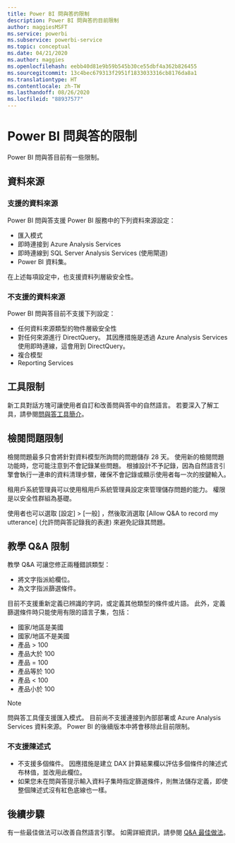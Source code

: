 ```yaml
---
title: Power BI 問與答的限制
description: Power BI 問與答的目前限制
author: maggiesMSFT
ms.service: powerbi
ms.subservice: powerbi-service
ms.topic: conceptual
ms.date: 04/21/2020
ms.author: maggies
ms.openlocfilehash: eebb40d81e9b59b545b30ce55dbf4a362b826455
ms.sourcegitcommit: 13c4bec679313f2951f1833033316cb8176da8a1
ms.translationtype: HT
ms.contentlocale: zh-TW
ms.lasthandoff: 08/26/2020
ms.locfileid: "88937577"
---
```

# <a name="limitations-of-power-bi-qa"></a>Power BI 問與答的限制

Power BI 問與答目前有一些限制。

## <a name="data-sources"></a>資料來源

### <a name="supported-data-sources"></a>支援的資料來源

Power BI 問與答支援 Power BI 服務中的下列資料來源設定：

- 匯入模式
- 即時連接到 Azure Analysis Services
- 即時連線到 SQL Server Analysis Services (使用閘道)
- Power BI 資料集。

在上述每項設定中，也支援資料列層級安全性。

### <a name="data-sources-not-supported"></a>不支援的資料來源

Power BI 問與答目前不支援下列設定：

- 任何資料來源類型的物件層級安全性
- 對任何來源進行 DirectQuery。 其因應措施是透過 Azure Analysis Services 使用即時連線，這會用到 DirectQuery。
- 複合模型
- Reporting Services 

## <a name="tooling-limitations"></a>工具限制

新工具對話方塊可讓使用者自訂和改善問與答中的自然語言。 若要深入了解工具，請參閱[問與答工具簡介](q-and-a-tooling-intro.md)。

## <a name="review-question-limitations"></a>檢閱問題限制

檢閱問題最多只會將針對資料模型所詢問的問題儲存 28 天。 使用新的檢閱問題功能時，您可能注意到不會記錄某些問題。 根據設計不予記錄，因為自然語言引擎會執行一連串的資料清理步驟，確保不會記錄或顯示使用者每一次的按鍵輸入。

租用戶系統管理員可以使用租用戶系統管理員設定來管理儲存問題的能力。 權限是以安全性群組為基礎。 

使用者也可以選取 [設定]   > [一般]  ，然後取消選取 [Allow Q&A to record my utterance] \(允許問與答記錄我的表達\)  來避免記錄其問題。 

## <a name="teach-qa-limitations"></a>教學 Q&A 限制

教學 Q&A 可讓您修正兩種錯誤類型：

- 將文字指派給欄位。
- 為文字指派篩選條件。

目前不支援重新定義已辨識的字詞，或定義其他類型的條件或片語。 此外，定義篩選條件時只能使用有限的語言子集，包括：

- 國家/地區是美國
- 國家/地區不是美國
- 產品 > 100
- 產品大於 100
- 產品 = 100
- 產品等於 100
- 產品 < 100
- 產品小於 100

> [!NOTE]
> 問與答工具僅支援匯入模式。 目前尚不支援連接到內部部署或 Azure Analysis Services 資料來源。 Power BI 的後續版本中將會移除此目前限制。

### <a name="statements-not-supported"></a>不支援陳述式

- 不支援多個條件。 因應措施是建立 DAX 計算結果欄以評估多個條件的陳述式布林值，並改用此欄位。
- 如果您未在問與答提示輸入資料子集時指定篩選條件，則無法儲存定義，即使整個陳述式沒有紅色底線也一樣。

## <a name="next-steps"></a>後續步驟

有一些最佳做法可以改善自然語言引擎。 如需詳細資訊，請參閱 [Q&A 最佳做法](q-and-a-best-practices.md)。
